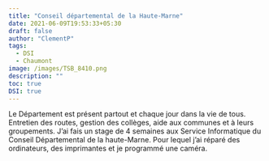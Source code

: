 ```yaml
---
title: "Conseil départemental de la Haute-Marne"
date: 2021-06-09T19:53:33+05:30
draft: false
author: "ClementP"
tags:
  - DSI
  - Chaumont
image: /images/TSB_8410.png
description: ""
toc: true
DSI: true
---
```


Le Département est présent partout et chaque jour dans la vie de tous. Entretien des routes, gestion des collèges, aide aux communes et à leurs groupements.
J’ai fais un stage de 4 semaines aux Service Informatique du Conseil Départemental de la haute-Marne. 
Pour lequel j’ai réparé des ordinateurs, des imprimantes et je programmé une caméra.
